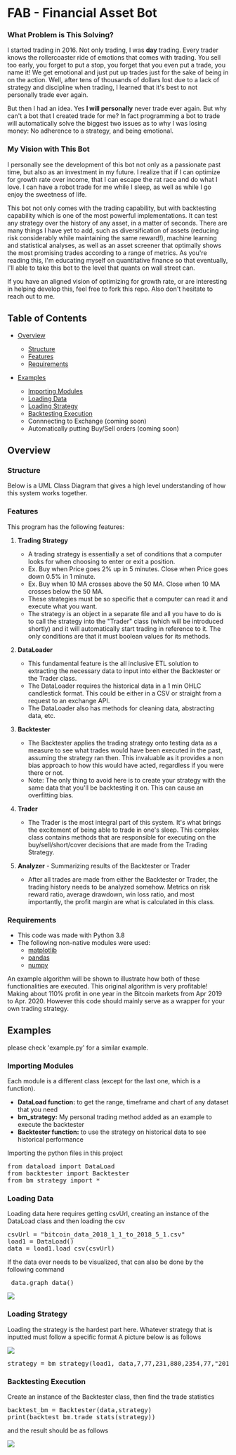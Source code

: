 # FAB - Financial Asset Bot

### What Problem is This Solving?
I started trading in 2016. Not only trading, I was **day** trading. Every trader knows the rollercoaster ride of emotions that comes with trading. You sell too early, you forget to put a stop, you forget that you even put a trade, you name it! We get emotional and just put up trades just for the sake of being in on the action. Well, after tens of thousands of dollars lost due to a lack of strategy and discipline when trading, I learned that it's best to not personally trade ever again. 

But then I had an idea. Yes **I will personally** never trade ever again. But why can't a bot that I created trade for me? In fact programming a bot to trade will automatically solve the biggest two issues as to why I was losing money: No adherence to a strategy, and being emotional.  

### My Vision with This Bot
I personally see the development of this bot not only as a passionate past time, but also as an investment in my future. I realize that if I can optimize for growth rate over income, that I can escape the rat race and do what I love. I can have a robot trade for me while I sleep, as well as while I go enjoy the sweetness of life. 

This bot not only comes with the trading capability, but with backtesting capability which is one of the most powerful implementations. It can test any strategy over the history of any asset, in a matter of seconds. There are many things I have yet to add, such as diversification of assets (reducing risk considerably while maintaining the same reward!), machine learning and statistical analyses, as well as an asset screener that optimally shows the most promising trades according to a range of metrics. As you're reading this, I'm educating myself on quantitative finance so that eventually, I'll able to take this bot to the level that quants on wall street can.

If you have an aligned vision of optimizing for growth rate, or are interesting in helping develop this, feel free to fork this repo. Also don't hesitate to reach out to me.

## Table of Contents
- [Overview](#Overview)
  - [Structure](#Structure)
  - [Features](#Features)
  - [Requirements](#Requirements)

- [Examples](#Examples)
  - [Importing Modules](#Importing-Modules)
  - [Loading Data](#Loading-Data)
  - [Loading Strategy](#Loading-Strategy)
  - [Backtesting Execution](#Backtesting-Execution)
  - Connnecting to Exchange (coming soon)
  - Automatically putting Buy/Sell orders (coming soon)

## Overview
### Structure
Below is a UML Class Diagram that gives a high level understanding of how this system works together. 



### Features
This program has the following features:

1. **Trading Strategy** 
    - A trading strategy is essentially a set of conditions that a computer looks for when choosing to enter or exit a position. 
    - Ex. Buy when Price goes 2% up in 5 minutes. Close when Price goes down 0.5% in 1 minute. 
    - Ex. Buy when 10 MA crosses above the 50 MA. Close when 10 MA crosses below the 50 MA.
    - These strategies must be so specific that a computer can read it and execute what you want. 
    - The strategy is an object in a separate file and all you have to do is to call the strategy into the "Trader" class (which will be introduced shortly) and it will automatically start trading in reference to it. The only conditions are that it must boolean values for its methods. 
  
2. **DataLoader** 
    - This fundamental feature is the all inclusive ETL solution to extracting the necessary data to input into either the Backtester or the Trader class.
    - The DataLoader requires the historical data in a 1 min OHLC candlestick format. This could be either in a CSV or straight from a request to an exchange API.
    - The DataLoader also has methods for cleaning data, abstracting data, etc. 

3. **Backtester** 
    - The Backtester applies the trading strategy onto testing data as a measure to see what trades would have been executed in the past, assuming the strategy ran then. This invaluable as it provides a non bias approach to how this would have acted, regardless if you were there or not. 
    - Note: The only thing to avoid here is to create your strategy with the same data that you'll be backtesting it on. This can cause an overfitting bias. 

3. **Trader** 
    - The Trader is the most integral part of this system. It's what brings the excitement of being able to trade in one's sleep. This complex class contains methods that are responsible for executing on the buy/sell/short/cover decisions that are made from the Trading Strategy. 
 
4. **Analyzer** - Summarizing results of the Backtester or Trader
    - After all trades are made from either the Backtester or Trader, the trading history needs to be analyzed somehow. Metrics on risk reward ratio, average drawdown, win loss ratio, and most importantly, the profit margin are what is calculated in this class.

 
### Requirements
- This code was made with Python 3.8
- The following non-native modules were used:
  - [matplotlib](#https://pypi.org/project/matplotlib/)
  - [pandas](#https://pypi.org/project/pandas/)
  - [numpy](#https://pypi.org/project/numpy/)

An example algorithm will be shown to illustrate how both of these functionalities are executed. This original algorithm is very profitable! Making about 110% profit in one year in the Bitcoin markets from Apr 2019 to Apr. 2020. However this code should mainly serve as a wrapper for your own trading strategy.

## Examples
please check 'example.py' for a similar example.

### Importing Modules
Each module is a different class (except for the last one, which is a function). 
- **DataLoad function:** to get the range, timeframe and chart of any dataset that you need
- **bm_strategy:** My personal trading method added as an example to execute the backtester
- **Backtester function:** to use the strategy on historical data to see historical performance

Importing the python files in this project
<pre>
from dataload import DataLoad
from backtester import Backtester
from bm_strategy import *
</pre>

### Loading Data 
Loading data here requires getting csvUrl, creating an instance of the DataLoad class and then loading the csv
<pre>
csvUrl = "bitcoin_data_2018_1_1_to_2018_5_1.csv"
load1 = DataLoad()
data = load1.load_csv(csvUrl)
</pre>

If the data ever needs to be visualized, that can also be done by the following command

<pre> data.graph_data()</pre>

![](https://github.com/haseab/FAB/blob/master/example%20images/chart_example.png)


### Loading Strategy
Loading the strategy is the hardest part here. Whatever strategy that is inputted must follow a specific format
A picture below is as follows

![](https://github.com/haseab/FAB/blob/master/example%20images/trade_list_example.png)

<pre>
strategy = bm_strategy(load1, data,7,77,231,880,2354,77,"2018-01-01","2018-05-01")
</pre>

### Backtesting Execution
Create an instance of the Backtester class, then find the trade statistics

<pre>
backtest_bm = Backtester(data,strategy)
print(backtest_bm.trade_stats(strategy))
</pre>

and the result should be as follows

![](https://github.com/haseab/FAB/blob/master/example%20images/trade_stats_example.png)
